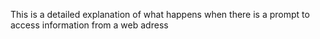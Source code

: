 This is a detailed explanation of what happens when there is a prompt to access information from a web adress
